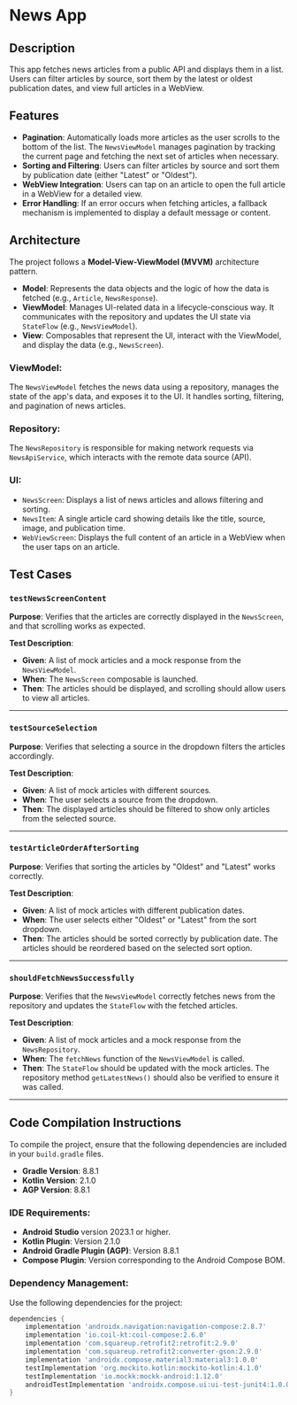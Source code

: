 # News App

## Description

This app fetches news articles from a public API and displays them in a list. Users can filter articles by source, sort them by the latest or oldest publication dates, and view full articles in a WebView.

## Features

- **Pagination**: Automatically loads more articles as the user scrolls to the bottom of the list. The `NewsViewModel` manages pagination by tracking the current page and fetching the next set of articles when necessary.
- **Sorting and Filtering**: Users can filter articles by source and sort them by publication date (either "Latest" or "Oldest").
- **WebView Integration**: Users can tap on an article to open the full article in a WebView for a detailed view.
- **Error Handling**: If an error occurs when fetching articles, a fallback mechanism is implemented to display a default message or content.

## Architecture

The project follows a **Model-View-ViewModel (MVVM)** architecture pattern.

- **Model**: Represents the data objects and the logic of how the data is fetched (e.g., `Article`, `NewsResponse`).
- **ViewModel**: Manages UI-related data in a lifecycle-conscious way. It communicates with the repository and updates the UI state via `StateFlow` (e.g., `NewsViewModel`).
- **View**: Composables that represent the UI, interact with the ViewModel, and display the data (e.g., `NewsScreen`).

### ViewModel:
The `NewsViewModel` fetches the news data using a repository, manages the state of the app's data, and exposes it to the UI. It handles sorting, filtering, and pagination of news articles.

### Repository:
The `NewsRepository` is responsible for making network requests via `NewsApiService`, which interacts with the remote data source (API).

### UI:
- `NewsScreen`: Displays a list of news articles and allows filtering and sorting.
- `NewsItem`: A single article card showing details like the title, source, image, and publication time.
- `WebViewScreen`: Displays the full content of an article in a WebView when the user taps on an article.

## Test Cases

### `testNewsScreenContent`

**Purpose**: Verifies that the articles are correctly displayed in the `NewsScreen`, and that scrolling works as expected.

**Test Description**:
- **Given**: A list of mock articles and a mock response from the `NewsViewModel`.
- **When**: The `NewsScreen` composable is launched.
- **Then**: The articles should be displayed, and scrolling should allow users to view all articles.

---

### `testSourceSelection`

**Purpose**: Verifies that selecting a source in the dropdown filters the articles accordingly.

**Test Description**:
- **Given**: A list of mock articles with different sources.
- **When**: The user selects a source from the dropdown.
- **Then**: The displayed articles should be filtered to show only articles from the selected source.

---

### `testArticleOrderAfterSorting`

**Purpose**: Verifies that sorting the articles by "Oldest" and "Latest" works correctly.

**Test Description**:
- **Given**: A list of mock articles with different publication dates.
- **When**: The user selects either "Oldest" or "Latest" from the sort dropdown.
- **Then**: The articles should be sorted correctly by publication date. The articles should be reordered based on the selected sort option.

---

### `shouldFetchNewsSuccessfully`

**Purpose**: Verifies that the `NewsViewModel` correctly fetches news from the repository and updates the `StateFlow` with the fetched articles.

**Test Description**:
- **Given**: A list of mock articles and a mock response from the `NewsRepository`.
- **When**: The `fetchNews` function of the `NewsViewModel` is called.
- **Then**: The `StateFlow` should be updated with the mock articles. The repository method `getLatestNews()` should also be verified to ensure it was called.

---

## Code Compilation Instructions

To compile the project, ensure that the following dependencies are included in your `build.gradle` files.

- **Gradle Version**: 8.8.1
- **Kotlin Version**: 2.1.0
- **AGP Version**: 8.8.1

### IDE Requirements:
- **Android Studio** version 2023.1 or higher.
- **Kotlin Plugin**: Version 2.1.0
- **Android Gradle Plugin (AGP)**: Version 8.8.1
- **Compose Plugin**: Version corresponding to the Android Compose BOM.

### Dependency Management:

Use the following dependencies for the project:

```gradle
dependencies {
    implementation 'androidx.navigation:navigation-compose:2.8.7'
    implementation 'io.coil-kt:coil-compose:2.6.0'
    implementation 'com.squareup.retrofit2:retrofit:2.9.0'
    implementation 'com.squareup.retrofit2:converter-gson:2.9.0'
    implementation 'androidx.compose.material3:material3:1.0.0'
    testImplementation 'org.mockito.kotlin:mockito-kotlin:4.1.0'
    testImplementation 'io.mockk:mockk-android:1.12.0'
    androidTestImplementation 'androidx.compose.ui:ui-test-junit4:1.0.0'
}

